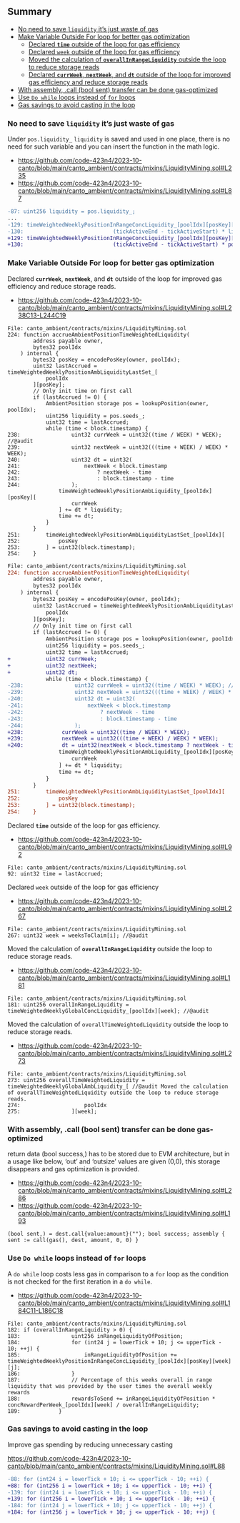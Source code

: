 ## Summary

- [No need to save `liquidity` it’s just waste of gas](#)
- [Make Variable Outside For loop for better gas optimization](#)
    - [Declared **`time`** outside of the loop for gas efficiency](#)
    - [Declared `week` outside of the loop for gas efficiency](#)
    - [Moved the calculation of **`overallInRangeLiquidity`** outside the loop to reduce storage reads](#)
    - [Declared **`currWeek`**, **`nextWeek`**, and **`dt`** outside of the loop for improved gas efficiency and reduce storage reads](#)
- [With assembly, .call (bool sent) transfer can be done gas-optimized](#)
- [Use `Do while` loops instead of `for` loops](#)
- [Gas savings to avoid casting in the loop](#)

### No need to save `liquidity` it’s just waste of gas

Under `pos.liquidity_` `liquidity` is saved and used in one place, there is no need for such variable and you can insert the function in the math logic.

- https://github.com/code-423n4/2023-10-canto/blob/main/canto_ambient/contracts/mixins/LiquidityMining.sol#L235
- https://github.com/code-423n4/2023-10-canto/blob/main/canto_ambient/contracts/mixins/LiquidityMining.sol#L87

```diff
-87: uint256 liquidity = pos.liquidity_;
...
-129: timeWeightedWeeklyPositionInRangeConcLiquidity_[poolIdx][posKey][currWeek][i] +=
-130:                            (tickActiveEnd - tickActiveStart) * liquidity;
+129: timeWeightedWeeklyPositionInRangeConcLiquidity_[poolIdx][posKey][currWeek][i] +=
+130:                            (tickActiveEnd - tickActiveStart) * pos.liquidity_;
```

### Make Variable Outside For loop for better gas optimization

Declared **`currWeek`**, **`nextWeek`**, and **`dt`** outside of the loop for improved gas efficiency and reduce storage reads.

- https://github.com/code-423n4/2023-10-canto/blob/main/canto_ambient/contracts/mixins/LiquidityMining.sol#L238C13-L244C19

```solidity
File: canto_ambient/contracts/mixins/LiquidityMining.sol
224: function accrueAmbientPositionTimeWeightedLiquidity(
        address payable owner,
        bytes32 poolIdx
    ) internal {
        bytes32 posKey = encodePosKey(owner, poolIdx);
        uint32 lastAccrued = timeWeightedWeeklyPositionAmbLiquidityLastSet_[
            poolIdx
        ][posKey];
        // Only init time on first call
        if (lastAccrued != 0) {
            AmbientPosition storage pos = lookupPosition(owner, poolIdx);
            uint256 liquidity = pos.seeds_;
            uint32 time = lastAccrued;
            while (time < block.timestamp) {
238:                uint32 currWeek = uint32((time / WEEK) * WEEK); //@audit
239:                uint32 nextWeek = uint32(((time + WEEK) / WEEK) * WEEK);
240:                uint32 dt = uint32(
241:                    nextWeek < block.timestamp
242:                        ? nextWeek - time
243:                        : block.timestamp - time
244:                );
                timeWeightedWeeklyPositionAmbLiquidity_[poolIdx][posKey][
                    currWeek
                ] += dt * liquidity;
                time += dt;
            }
        }
251:        timeWeightedWeeklyPositionAmbLiquidityLastSet_[poolIdx][
252:            posKey
253:        ] = uint32(block.timestamp);
254:    }
```

```diff
File: canto_ambient/contracts/mixins/LiquidityMining.sol
224: function accrueAmbientPositionTimeWeightedLiquidity(
        address payable owner,
        bytes32 poolIdx
    ) internal {
        bytes32 posKey = encodePosKey(owner, poolIdx);
        uint32 lastAccrued = timeWeightedWeeklyPositionAmbLiquidityLastSet_[
            poolIdx
        ][posKey];
        // Only init time on first call
        if (lastAccrued != 0) {
            AmbientPosition storage pos = lookupPosition(owner, poolIdx);
            uint256 liquidity = pos.seeds_;
            uint32 time = lastAccrued;
+           uint32 currWeek;
+           uint32 nextWeek;
+           uint32 dt;
            while (time < block.timestamp) {
-238:                uint32 currWeek = uint32((time / WEEK) * WEEK); //@audit
-239:                uint32 nextWeek = uint32(((time + WEEK) / WEEK) * WEEK);
-240:                uint32 dt = uint32(
-241:                    nextWeek < block.timestamp
-242:                        ? nextWeek - time
-243:                        : block.timestamp - time
-244:                );
+238:            currWeek = uint32((time / WEEK) * WEEK);
+239:            nextWeek = uint32(((time + WEEK) / WEEK) * WEEK);
+240:            dt = uint32(nextWeek < block.timestamp ? nextWeek - time : block.timestamp - time);
                timeWeightedWeeklyPositionAmbLiquidity_[poolIdx][posKey][
                    currWeek
                ] += dt * liquidity;
                time += dt;
            }
        }
251:        timeWeightedWeeklyPositionAmbLiquidityLastSet_[poolIdx][
252:            posKey
253:        ] = uint32(block.timestamp);
254:    }
```

Declared **`time`** outside of the loop for gas efficiency.

- https://github.com/code-423n4/2023-10-canto/blob/main/canto_ambient/contracts/mixins/LiquidityMining.sol#L92

```solidity
File: canto_ambient/contracts/mixins/LiquidityMining.sol
92: uint32 time = lastAccrued;
```

Declared `week` outside of the loop for gas efficiency

- https://github.com/code-423n4/2023-10-canto/blob/main/canto_ambient/contracts/mixins/LiquidityMining.sol#L267

```solidity
File: canto_ambient/contracts/mixins/LiquidityMining.sol
267: uint32 week = weeksToClaim[i]; //@audit
```

Moved the calculation of **`overallInRangeLiquidity`** outside the loop to reduce storage reads.

- https://github.com/code-423n4/2023-10-canto/blob/main/canto_ambient/contracts/mixins/LiquidityMining.sol#L181

```solidity
File: canto_ambient/contracts/mixins/LiquidityMining.sol
181: uint256 overallInRangeLiquidity = timeWeightedWeeklyGlobalConcLiquidity_[poolIdx][week]; //@audit
```

Moved the calculation of `overallTimeWeightedLiquidity` outside the loop to reduce storage reads.

- https://github.com/code-423n4/2023-10-canto/blob/main/canto_ambient/contracts/mixins/LiquidityMining.sol#L273

```solidity
File: canto_ambient/contracts/mixins/LiquidityMining.sol
273: uint256 overallTimeWeightedLiquidity = timeWeightedWeeklyGlobalAmbLiquidity_[ //@audit Moved the calculation of overallTimeWeightedLiquidity outside the loop to reduce storage reads.
274:                    poolIdx
275:                ][week];
```

### With assembly, .call (bool sent) transfer can be done gas-optimized

return data (bool success,) has to be stored due to EVM architecture, but in a usage like below, ‘out’ and ‘outsize’ values are given (0,0), this storage disappears and gas optimization is provided. 

- https://github.com/code-423n4/2023-10-canto/blob/main/canto_ambient/contracts/mixins/LiquidityMining.sol#L286
- https://github.com/code-423n4/2023-10-canto/blob/main/canto_ambient/contracts/mixins/LiquidityMining.sol#L193

```solidity
(bool sent,) = dest.call{value:amount}(""); bool success; assembly {
sent := call(gas(), dest, amount, 0, 0) }
```

### Use `Do while` loops instead of `for` loops

A `do while` loop costs less gas in comparison to a `for` loop as the condition is not checked for the first iteration in a `do while`.

- https://github.com/code-423n4/2023-10-canto/blob/main/canto_ambient/contracts/mixins/LiquidityMining.sol#L184C11-L186C18

```solidity
File: canto_ambient/contracts/mixins/LiquidityMining.sol
182: if (overallInRangeLiquidity > 0) {
183:                uint256 inRangeLiquidityOfPosition;
184:                for (int24 j = lowerTick + 10; j <= upperTick - 10; ++j) {
185:                    inRangeLiquidityOfPosition += timeWeightedWeeklyPositionInRangeConcLiquidity_[poolIdx][posKey][week][j];
186:                }
187:                // Percentage of this weeks overall in range liquidity that was provided by the user times the overall weekly rewards
188:                rewardsToSend += inRangeLiquidityOfPosition * concRewardPerWeek_[poolIdx][week] / overallInRangeLiquidity;
189:            }
```

### Gas savings to avoid casting in the loop

Improve gas spending by reducing unnecessary casting

https://github.com/code-423n4/2023-10-canto/blob/main/canto_ambient/contracts/mixins/LiquidityMining.sol#L88

```diff
-88: for (int24 i = lowerTick + 10; i <= upperTick - 10; ++i) {
+88: for (int256 i = lowerTick + 10; i <= upperTick - 10; ++i) {
-139: for (int24 i = lowerTick + 10; i <= upperTick - 10; ++i) {
+139: for (int256 i = lowerTick + 10; i <= upperTick - 10; ++i) {
-184: for (int24 j = lowerTick + 10; j <= upperTick - 10; ++j) {
+184: for (int256 j = lowerTick + 10; j <= upperTick - 10; ++j) {

```